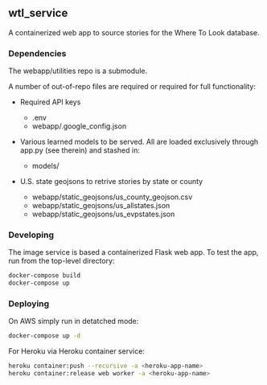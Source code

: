 ## wtl_service
A containerized web app to source stories for the Where To Look database.

### Dependencies

The webapp/utilities repo is a submodule. 

A number of out-of-repo files are required or required for full functionality:

* Required API keys
  * .env 
  * webapp/.google_config.json

* Various learned models to be served. All are loaded exclusively through app.py (see therein) and stashed in:
  * models/

* U.S. state geojsons to retrive stories by state or county
  * webapp/static_geojsons/us_county_geojson.csv
  * webapp/static_geojsons/us_allstates.json
  * webapp/static_geojsons/us_evpstates.json


### Developing

The image service is based a containerized Flask web app.  To test the app, run
from the top-level directory:

```bash
docker-compose build
docker-compose up
```

### Deploying

On AWS simply run in detatched mode:
```bash
docker-compose up -d
```

For Heroku via Heroku container service:

```bash
heroku container:push --recursive -a <heroku-app-name>
heroku container:release web worker -a <heroku-app-name>
```

